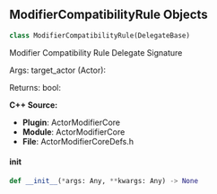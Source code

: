 ## ModifierCompatibilityRule Objects

```python
class ModifierCompatibilityRule(DelegateBase)
```

Modifier Compatibility Rule  Delegate Signature

Args:
    target_actor (Actor): 

Returns:
    bool:

**C++ Source:**

- **Plugin**: ActorModifierCore
- **Module**: ActorModifierCore
- **File**: ActorModifierCoreDefs.h

<a id="unreal.ModifierCompatibilityRule.__init__"></a>

#### __init__

```python
def __init__(*args: Any, **kwargs: Any) -> None
```

<a id="unreal.OnDynamicMeshModifiedBP"></a>